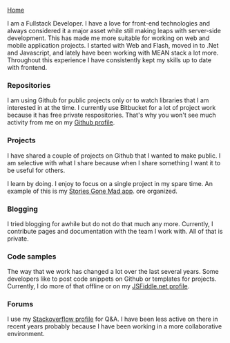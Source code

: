 [Home](https://bumbleb2na.github.io)  
  
I am a Fullstack Developer. I have a love for front-end technologies and always considered it a major asset while still making leaps with server-side development. This has made me more suitable for working on web and mobile application projects. I started with Web and Flash, moved in to .Net and Javascript, and lately have been working with MEAN stack a lot more. Throughout this experience I have consistently kept my skills up to date with frontend.  
  
### Repositories
I am using Github for public projects only or to watch libraries that I am interested in at the time. I currently use Bitbucket for a lot of project work because it has free private respositories. That's why you won't see much activity from me on my [Github profile](https://github.com/BumbleB2na).
  
### Projects
I have shared a couple of projects on Github that I wanted to make public. I am selective with what I share because when I share something I want it to be useful for others.  
  
I learn by doing. I enjoy to focus on a single project in my spare time. An example of this is my [Stories Gone Mad app](https://mobilewebsmart.com/StoriesGoneMad).
ore organized.  
  
### Blogging
I tried blogging for awhile but do not do that much any more. Currently, I contribute pages and documentation with the team I work with. All of that is private.  
  
### Code samples
The way that we work has changed a lot over the last several years. Some developers like to post code snippets on Github or templates for projects. Currently, I do more of that offline or on my [JSFiddle.net profile](https://jsfiddle.net/user/BumbleB2na/fiddles/).  
  
### Forums
I use my [Stackoverflow profile](http://stackoverflow.com/users/285714/bumbleb2na) for Q&A. I have been less active on there in recent years probably because I have been working in a more collaborative environment.  
  
